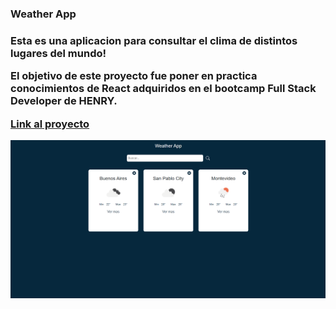 <h3>Weather App<h3/>

Esta es una aplicacion para consultar el clima de distintos lugares del mundo!

El objetivo de este proyecto fue poner en practica conocimientos de React adquiridos en el bootcamp Full Stack Developer de HENRY.

<a href=''>Link al proyecto</a>

<img src='preview.png' alt='preview' />